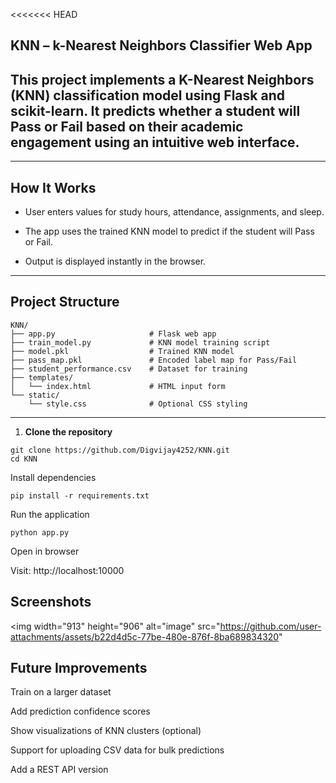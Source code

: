 <<<<<<< HEAD
<!-- # Logistic-Regression
=======
# KNN
>>>>>>> 353930f1251d8f21ca4311180cb8bcc97094f00c

<img width="913" height="906" alt="image" src="https://github.com/user-attachments/assets/b22d4d5c-77be-480e-876f-8ba689834320" />
 -->

## KNN – k-Nearest Neighbors Classifier Web App

This project implements a K-Nearest Neighbors (KNN) classification model using Flask and scikit-learn. It predicts whether a student will Pass or Fail based on their academic engagement using an intuitive web interface.
---

---

##  How It Works

- User enters values for study hours, attendance, assignments, and sleep.

- The app uses the trained KNN model to predict if the student will Pass or Fail.

- Output is displayed instantly in the browser.

---

##  Project Structure
```
KNN/
├── app.py                     # Flask web app
├── train_model.py             # KNN model training script
├── model.pkl                  # Trained KNN model
├── pass_map.pkl               # Encoded label map for Pass/Fail
├── student_performance.csv    # Dataset for training
├── templates/
│   └── index.html             # HTML input form
└── static/
    └── style.css              # Optional CSS styling

```
---

1. **Clone the repository**

```
git clone https://github.com/Digvijay4252/KNN.git
cd KNN
```
Install dependencies
```
pip install -r requirements.txt
```
Run the application
```
python app.py

```
Open in browser

Visit: http://localhost:10000


## Screenshots
<img width="913" height="906" alt="image" src="https://github.com/user-attachments/assets/b22d4d5c-77be-480e-876f-8ba689834320"

## Future Improvements
Train on a larger dataset

Add prediction confidence scores

Show visualizations of KNN clusters (optional)

Support for uploading CSV data for bulk predictions

Add a REST API version